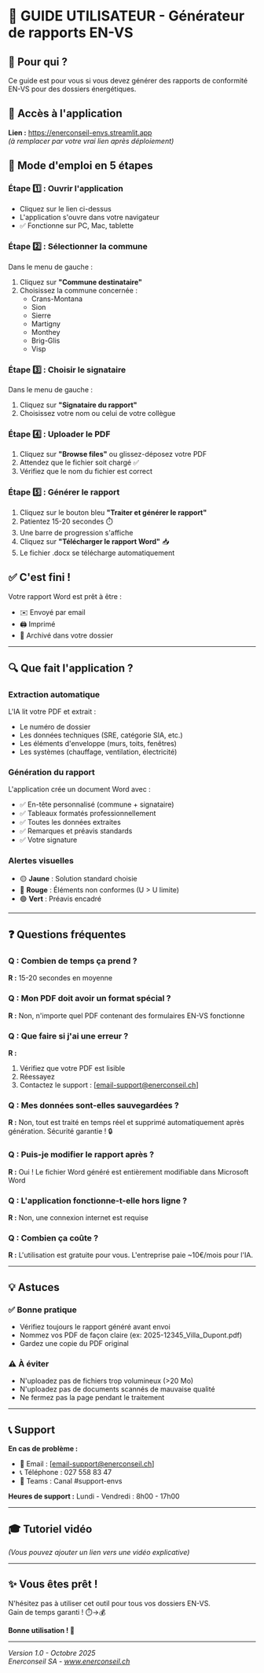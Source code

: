 # 📖 GUIDE UTILISATEUR - Générateur de rapports EN-VS

## 🎯 Pour qui ?

Ce guide est pour vous si vous devez générer des rapports de conformité EN-VS pour des dossiers énergétiques.

## 🔗 Accès à l'application

**Lien :** https://enerconseil-envs.streamlit.app  
*(à remplacer par votre vrai lien après déploiement)*

## 📝 Mode d'emploi en 5 étapes

### Étape 1️⃣ : Ouvrir l'application
- Cliquez sur le lien ci-dessus
- L'application s'ouvre dans votre navigateur
- ✅ Fonctionne sur PC, Mac, tablette

### Étape 2️⃣ : Sélectionner la commune
Dans le menu de gauche :
1. Cliquez sur **"Commune destinataire"**
2. Choisissez la commune concernée :
   - Crans-Montana
   - Sion
   - Sierre
   - Martigny
   - Monthey
   - Brig-Glis
   - Visp

### Étape 3️⃣ : Choisir le signataire
Dans le menu de gauche :
1. Cliquez sur **"Signataire du rapport"**
2. Choisissez votre nom ou celui de votre collègue

### Étape 4️⃣ : Uploader le PDF
1. Cliquez sur **"Browse files"** ou glissez-déposez votre PDF
2. Attendez que le fichier soit chargé ✅
3. Vérifiez que le nom du fichier est correct

### Étape 5️⃣ : Générer le rapport
1. Cliquez sur le bouton bleu **"Traiter et générer le rapport"**
2. Patientez 15-20 secondes ⏱️
3. Une barre de progression s'affiche
4. Cliquez sur **"Télécharger le rapport Word"** 📥
5. Le fichier .docx se télécharge automatiquement

## ✅ C'est fini !

Votre rapport Word est prêt à être :
- ✉️ Envoyé par email
- 🖨️ Imprimé
- 📁 Archivé dans votre dossier

---

## 🔍 Que fait l'application ?

### Extraction automatique
L'IA lit votre PDF et extrait :
- Le numéro de dossier
- Les données techniques (SRE, catégorie SIA, etc.)
- Les éléments d'enveloppe (murs, toits, fenêtres)
- Les systèmes (chauffage, ventilation, électricité)

### Génération du rapport
L'application crée un document Word avec :
- ✅ En-tête personnalisé (commune + signataire)
- ✅ Tableaux formatés professionnellement
- ✅ Toutes les données extraites
- ✅ Remarques et préavis standards
- ✅ Votre signature

### Alertes visuelles
- 🟡 **Jaune** : Solution standard choisie
- 🔴 **Rouge** : Éléments non conformes (U > U limite)
- 🟢 **Vert** : Préavis encadré

---

## ❓ Questions fréquentes

### Q : Combien de temps ça prend ?
**R :** 15-20 secondes en moyenne

### Q : Mon PDF doit avoir un format spécial ?
**R :** Non, n'importe quel PDF contenant des formulaires EN-VS fonctionne

### Q : Que faire si j'ai une erreur ?
**R :** 
1. Vérifiez que votre PDF est lisible
2. Réessayez
3. Contactez le support : [email-support@enerconseil.ch]

### Q : Mes données sont-elles sauvegardées ?
**R :** Non, tout est traité en temps réel et supprimé automatiquement après génération. Sécurité garantie ! 🔒

### Q : Puis-je modifier le rapport après ?
**R :** Oui ! Le fichier Word généré est entièrement modifiable dans Microsoft Word

### Q : L'application fonctionne-t-elle hors ligne ?
**R :** Non, une connexion internet est requise

### Q : Combien ça coûte ?
**R :** L'utilisation est gratuite pour vous. L'entreprise paie ~10€/mois pour l'IA.

---

## 💡 Astuces

### ✅ Bonne pratique
- Vérifiez toujours le rapport généré avant envoi
- Nommez vos PDF de façon claire (ex: 2025-12345_Villa_Dupont.pdf)
- Gardez une copie du PDF original

### ⚠️ À éviter
- N'uploadez pas de fichiers trop volumineux (>20 Mo)
- N'uploadez pas de documents scannés de mauvaise qualité
- Ne fermez pas la page pendant le traitement

---

## 📞 Support

**En cas de problème :**
- 📧 Email : [email-support@enerconseil.ch]
- 📞 Téléphone : 027 558 83 47
- 💬 Teams : Canal #support-envs

**Heures de support :**
Lundi - Vendredi : 8h00 - 17h00

---

## 🎓 Tutoriel vidéo

*(Vous pouvez ajouter un lien vers une vidéo explicative)*

---

## ✨ Vous êtes prêt !

N'hésitez pas à utiliser cet outil pour tous vos dossiers EN-VS.  
Gain de temps garanti ! ⏱️→💰

**Bonne utilisation ! 🚀**

---

*Version 1.0 - Octobre 2025*  
*Enerconseil SA - www.enerconseil.ch*
